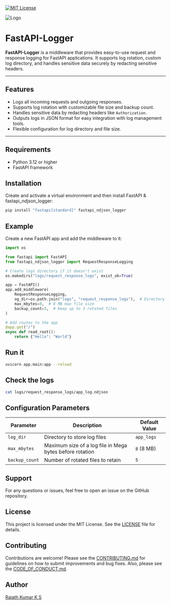[![MIT License](https://img.shields.io/badge/License-MIT-green.svg)](https://choosealicense.com/licenses/mit/)

![Logo](https://analogdatagh-readmeimg.s3.ap-south-1.amazonaws.com/logo/pyrestsmall.png)

# FastAPI-Logger

**FastAPI-Logger** is a middleware that provides easy-to-use request and response logging for FastAPI applications. It supports log rotation, custom log directory, and handles sensitive data securely by redacting sensitive headers.

---

## Features

- Logs all incoming requests and outgoing responses.
- Supports log rotation with customizable file size and backup count.
- Handles sensitive data by redacting headers like `Authorization`.
- Outputs logs in JSON format for easy integration with log management tools.
- Flexible configuration for log directory and file size.

---

## Requirements

- Python 3.12 or higher
- FastAPI framework

## Installation

Create and activate a virtual environment and then install FastAPI & fastapi_ndjson_logger:

```bash
pip install "fastapi[standard]" fastapi_ndjson_logger
```

## Example 

Create a new FastAPI app and add the middleware to it:

```python
import os

from fastapi import FastAPI
from fastapi_ndjson_logger import RequestResponseLogging

# Create logs directory if it doesn't exist
os.makedirs("logs/request_response_logs", exist_ok=True)

app = FastAPI()
app.add_middleware(
    RequestResponseLogging,
    og_dir=os.path.join("logs", "request_response_logs"),  # Directory for log files
    max_mbytes=8,  # 8 MB max file size
    backup_count=3,  # Keep up to 3 rotated files
)

# Add routes to the app
@app.get("/")
async def read_root():
    return {"Hello": "World"}
```

## Run it

```bash
uvicorn app.main:app --reload
```

## Check the logs

```bash
cat logs/request_response_logs/app_log.ndjson
```

## Configuration Parameters

| Parameter      | Description                                    | Default Value         |
|----------------|------------------------------------------------|-----------------------|
| `log_dir`      | Directory to store log files                  | `app_logs`            |
| `max_mbytes`    | Maximum size of a log file in Mega bytes before rotation | `8` (8 MB) |
| `backup_count` | Number of rotated files to retain             | `5`                   |

## Support

For any questions or issues, feel free to open an issue on the GitHub repository.

## License

This project is licensed under the MIT License. See the [LICENSE](LICENSE) file for details.

## Contributing

Contributions are welcome! Please see the [CONTRIBUTING.md](CONTRIBUTING.md) for guidelines on how to submit improvements and bug fixes. Also, please see the [CODE_OF_CONDUCT.md](CODE_OF_CONDUCT.md).

## Author

[Rajath Kumar K S](https://github.com/analogdata)
